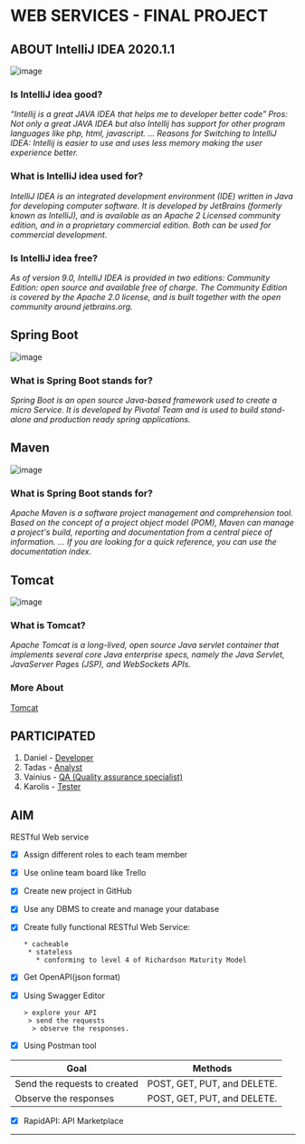 **WEB SERVICES - FINAL PROJECT**
===

## ABOUT IntelliJ IDEA 2020.1.1

![image](https://upload.wikimedia.org/wikipedia/commons/thumb/d/d5/IntelliJ_IDEA_Logo.svg/200px-IntelliJ_IDEA_Logo.svg.png)

### Is IntelliJ idea good?

*“Intellij is a great JAVA IDEA that helps me to developer better code” Pros: Not only a great JAVA IDEA but also Intellij has support for other program languages like php, html, javascript. ... Reasons for Switching to IntelliJ IDEA: Intellij is easier to use and uses less memory making the user experience better.*

### What is IntelliJ idea used for?

*IntelliJ IDEA is an integrated development environment (IDE) written in Java for developing computer software. It is developed by JetBrains (formerly known as IntelliJ), and is available as an Apache 2 Licensed community edition, and in a proprietary commercial edition. Both can be used for commercial development.*

### Is IntelliJ idea free?

*As of version 9.0, IntelliJ IDEA is provided in two editions: Community Edition: open source and available free of charge. The Community Edition is covered by the Apache 2.0 license, and is built together with the open community around jetbrains.org.*


## Spring Boot 

![image](https://4.bp.blogspot.com/-TevOgPVC2dE/WnILAnucRVI/AAAAAAAAGU4/Y0eg10SP5f4niLZAKex2EeRDvJkGfP7vgCPcBGAYYCw/s800/spring-boot.png)

### What is Spring Boot stands for?

*Spring Boot is an open source Java-based framework used to create a micro Service. It is developed by Pivotal Team and is used to build stand-alone and production ready spring applications.*

## Maven

![image](https://linuxtips.us/wp-content/uploads/Apache-Maven-logo.jpeg)

### What is Spring Boot stands for?

*Apache Maven is a software project management and comprehension tool. Based on the concept of a project object model (POM), Maven can manage a project's build, reporting and documentation from a central piece of information. ... If you are looking for a quick reference, you can use the documentation index.*

## Tomcat

![image](https://nsfocusglobal.com/wp-content/uploads/2019/04/apachetomcat.jpg)

### What is Tomcat?

*Apache Tomcat is a long-lived, open source Java servlet container that implements several core Java enterprise specs, namely the Java Servlet, JavaServer Pages (JSP), and WebSockets APIs.*

### More About

[Tomcat](https://www.javaworld.com/article/3510460/what-is-apache-tomcat-the-original-java-servlet-container.html)



## PARTICIPATED

1. Daniel - 	[Developer](https://www.greatsampleresume.com/job-responsibilities/it-developer-responsibilities/)
2. Tadas - [Analyst](https://www.quora.com/What-is-the-role-of-a-IT-analyst#:~:text=In%20Simple%20%26%20Easy%20Words%2C%20a,the%20business%20needs%20and%20requirements.)
3. Vainius - [QA (Quality assurance specialist)](https://www.signalhire.com/job-descriptions/quality-assurance-(qa)-specialist-job-description)
4. Karolis - [Tester](https://www.businessnewsdaily.com/10761-how-to-become-a-software-tester.html)

## AIM

RESTful Web service
- [x] Assign different roles to each team member
- [x] Use online team board like Trello 
- [x] Create new project in GitHub
- [x] Use any DBMS to create and manage your database
- [x] Create fully functional RESTful Web Service:

      * cacheable
       * stateless
         * conforming to level 4 of Richardson Maturity Model
- [x] Get OpenAPI(json format)
- [x] Using Swagger Editor 

      > explore your API
       > send the requests
        > observe the responses.
- [x] Using Postman tool

|Goal | Methods|
|-| -|
Send the requests to created | POST, GET, PUT, and DELETE.
Observe the responses | POST, GET, PUT, and DELETE.

- [x] RapidAPI: API Marketplace

---


